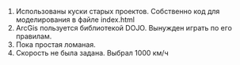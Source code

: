 1. Использованы куски старых проектов. Собственно код для моделирования в файле index.html
2. ArcGis пользуется библиотекой DOJO. Вынужден играть по его правилам.
3. Пока простая ломаная.
4. Скорость не была задана. Выбрал 1000 км/ч
